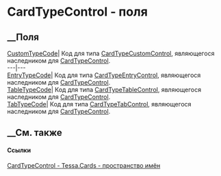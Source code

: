 # CardTypeControl - поля
##  __Поля
[CustomTypeCode](F_Tessa_Cards_CardTypeControl_CustomTypeCode.htm)|  Код для
типа [CardTypeCustomControl](T_Tessa_Cards_CardTypeCustomControl.htm),
являющегося наследником для
[CardTypeControl](T_Tessa_Cards_CardTypeControl.htm).  
---|---  
[EntryTypeCode](F_Tessa_Cards_CardTypeControl_EntryTypeCode.htm)|  Код для
типа [CardTypeEntryControl](T_Tessa_Cards_CardTypeEntryControl.htm),
являющегося наследником для
[CardTypeControl](T_Tessa_Cards_CardTypeControl.htm).  
[TableTypeCode](F_Tessa_Cards_CardTypeControl_TableTypeCode.htm)|  Код для
типа [CardTypeTableControl](T_Tessa_Cards_CardTypeTableControl.htm),
являющегося наследником для
[CardTypeControl](T_Tessa_Cards_CardTypeControl.htm).  
[TabTypeCode](F_Tessa_Cards_CardTypeControl_TabTypeCode.htm)|  Код для типа
[CardTypeTabControl](T_Tessa_Cards_CardTypeTabControl.htm), являющегося
наследником для [CardTypeControl](T_Tessa_Cards_CardTypeControl.htm).  
## __См. также
#### Ссылки
[CardTypeControl - ](T_Tessa_Cards_CardTypeControl.htm)
[Tessa.Cards - пространство имён](N_Tessa_Cards.htm)
